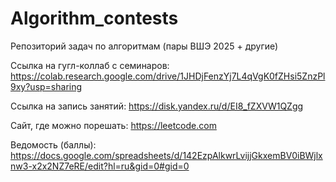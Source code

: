 # Algorithm_contests
Репозиторий задач по алгоритмам (пары ВШЭ 2025 + другие)

Ссылка на гугл-коллаб с семинаров: https://colab.research.google.com/drive/1JHDjFenzYj7L4qVgK0fZHsi5ZnzPl9xy?usp=sharing

Ссылка на запись занятий: https://disk.yandex.ru/d/EI8_fZXVW1QZgg

Сайт, где можно порешать: https://leetcode.com

Ведомость (баллы): https://docs.google.com/spreadsheets/d/142EzpAlkwrLvijjGkxemBV0iBWjlxnw3-x2x2NZ7eRE/edit?hl=ru&gid=0#gid=0
